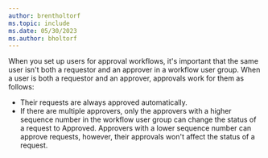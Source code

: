 ```yaml
---
author: brentholtorf
ms.topic: include
ms.date: 05/30/2023
ms.author: bholtorf
---
```


When you set up users for approval workflows, it's important that the same user isn't both a requestor and an approver in a workflow user group. When a user is both a requestor and an approver, approvals work for them as follows:

* Their requests are always approved automatically.
* If there are multiple approvers, only the approvers with a higher sequence number in the workflow user group can change the status of a request to Approved. Approvers with a lower sequence number can approve requests, however, their approvals won't affect the status of a request.